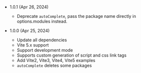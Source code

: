 - 1.0.1 (Apr 26, 2024)
    - Deprecate `autoComplete`, pass the package name directly in options.modules instead.
    
- 1.0.0 (Apr 25, 2024)
    - Update all dependencies
    - Vite 5.x support
    - Support development mode
    - Supports custom generation of script and css link tags
    - Add Vite2, Vite3, Vite4, Vite5 examples
    - `autoComplete` deletes some packages